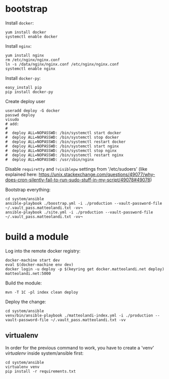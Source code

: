 # bootstrap

Install `docker`:

    yum install docker
    systemctl enable docker

Install `nginx`:

    yum install nginx
    rm /etc/nginx/nginx.conf
    ln -s /data/nginx/nginx.conf /etc/nginx/nginx.conf
    systemctl enable nginx

Install `docker-py`:

    easy_install pip
    pip install docker-py

Create deploy user

    useradd deploy -G docker
    passwd deploy
    visudo
    # add:
    #
    #  deploy ALL=NOPASSWD: /bin/systemctl start docker
    #  deploy ALL=NOPASSWD: /bin/systemctl stop docker
    #  deploy ALL=NOPASSWD: /bin/systemctl restart docker
    #  deploy ALL=NOPASSWD: /bin/systemctl start nginx
    #  deploy ALL=NOPASSWD: /bin/systemctl stop nginx
    #  deploy ALL=NOPASSWD: /bin/systemctl restart nginx
    #  deploy ALL=NOPASSWD: /usr/sbin/nginx

Disable `requiretty` and `!visiblepw` settings from '/etc/sudoers' (like
explained here:
<https://unix.stackexchange.com/questions/49077/why-does-cron-silently-fail-to-run-sudo-stuff-in-my-script/49078#49078>)

Bootstrap everything:

    cd system/ansible
    ansible-playbook ./boostrap.yml -i ./production --vault-password-file ~/.vault_pass.matteolandi.txt -vv¬
    ansible-playbook ./site.yml -i ./production --vault-password-file ~/.vault_pass.matteolandi.txt -vv¬

# build a module

Log into the remote docker registry:

    docker-machine start dev
    eval $(docker-machine env dev)
    docker login -u deploy -p $(keyring get docker.matteolandi.net deploy) matteolandi.net:5000

Build the module:

    mvn -T 1C -pl index clean deploy

Deploy the change:

    cd system/ansible
    venv/bin/ansible-playbook ./matteolandi-index.yml -i ./production --vault-password-file ~/.vault_pass.matteolandi.txt -vv

## virtualenv

In order for the previous command to work, you have to create a 'venv'
_virtualenv_ inside system/ansible first:

    cd system/ansible
    virtualenv venv
    pip install -r requirements.txt
